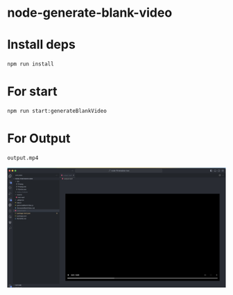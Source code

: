 # node-generate-blank-video

# Install deps
```
npm run install
```

# For start
```
npm run start:generateBlankVideo
```

# For Output
```bash
output.mp4
```

![alt text](https://github.com/jackhuynh95/node-ffmetadata-new/blob/main/assets/demo.png?raw=true)
